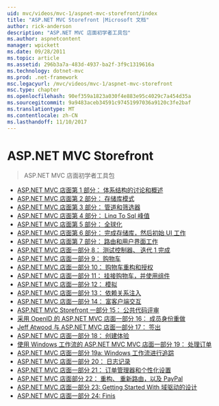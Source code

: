 ```yaml
---
uid: mvc/videos/mvc-1/aspnet-mvc-storefront/index
title: "ASP.NET MVC Storefront |Microsoft 文档"
author: rick-anderson
description: "ASP.NET MVC 店面初学者工具包"
ms.author: aspnetcontent
manager: wpickett
ms.date: 09/28/2011
ms.topic: article
ms.assetid: 296b3a7a-483d-4937-ba2f-3f9c1319616a
ms.technology: dotnet-mvc
ms.prod: .net-framework
msc.legacyurl: /mvc/videos/mvc-1/aspnet-mvc-storefront
msc.type: chapter
ms.openlocfilehash: 90ef359a1823a030f4e883e95c4029c7a454d35a
ms.sourcegitcommit: 9a9483aceb34591c97451997036a9120c3fe2baf
ms.translationtype: MT
ms.contentlocale: zh-CN
ms.lasthandoff: 11/10/2017
---
```

<a name="aspnet-mvc-storefront"></a>ASP.NET MVC Storefront
====================
> ASP.NET MVC 店面初学者工具包


- [ASP.NET MVC 店面第 1 部分： 体系结构的讨论和概述](aspnet-mvc-storefront-part-1-architectural-discussion-and-overview.md)
- [ASP.NET MVC 店面第 2 部分： 存储库模式](aspnet-mvc-storefront-part-2-the-repository-pattern.md)
- [ASP.NET MVC 店面第 3 部分： 管道和筛选器](aspnet-mvc-storefront-part-3-pipes-and-filters.md)
- [ASP.NET MVC 店面第 4 部分： Linq To Sql 峰值](aspnet-mvc-storefront-part-4-linq-to-sql-spike.md)
- [ASP.NET MVC 店面第 5 部分： 全球化](aspnet-mvc-storefront-part-5-globalization.md)
- [ASP.NET MVC 店面第 6 部分： 完成存储库，然后初始 UI 工作](aspnet-mvc-storefront-part-6-finishing-the-repository-and-initial-ui-work.md)
- [ASP.NET MVC 店面第 7 部分： 路由和用户界面工作](aspnet-mvc-storefront-part-7-routing-and-ui-work.md)
- [ASP.NET MVC 店面一部分 8： 测试控制器、 迭代 1 完成](aspnet-mvc-storefront-part-8-testing-controllers-iteration-1-complete.md)
- [ASP.NET MVC 店面一部分 9： 购物车](aspnet-mvc-storefront-part-9-the-shopping-cart.md)
- [ASP.NET MVC 店面一部分 10： 购物车重构和授权](aspnet-mvc-storefront-part-10-shopping-cart-refactor-and-authorization.md)
- [ASP.NET MVC 店面一部分 11： 挂接购物车，并使用组件](aspnet-mvc-storefront-part-11-hooking-up-the-shopping-cart-and-using-components.md)
- [ASP.NET MVC 店面一部分 12： 模拟](aspnet-mvc-storefront-part-12-mocking.md)
- [ASP.NET MVC 店面一部分 13： 依赖关系注入](aspnet-mvc-storefront-part-13-dependency-injection.md)
- [ASP.NET MVC 店面一部分 14： 富客户端交互](aspnet-mvc-storefront-part-14-rich-client-interaction.md)
- [ASP.NET MVC Storefront 一部分 15： 公共代码评审](aspnet-mvc-storefront-part-15-public-code-review.md)
- [采用 OpenID 的 ASP.NET MVC 店面一部分 16： 成员身份重做](aspnet-mvc-storefront-part-16-membership-redo-with-openid.md)
- [Jeff Atwood 与 ASP.NET MVC 店面一部分 17： 签出](aspnet-mvc-storefront-part-17-checkout-with-jeff-atwood.md)
- [ASP.NET MVC 店面一部分 18： 创建体验](aspnet-mvc-storefront-part-18-creating-an-experience.md)
- [使用 Windows 工作流的 ASP.NET MVC MVC 店面一部分 19： 处理订单](aspnet-mvc-mvc-storefront-part-19-processing-orders-with-windows-workflow.md)
- [ASP.NET MVC 店面一部分 19a: Windows 工作流进行追踪](aspnet-mvc-storefront-part-19a-windows-workflow-followup.md)
- [ASP.NET MVC 店面一部分 20： 日志记录](aspnet-mvc-storefront-part-20-logging.md)
- [ASP.NET MVC 店面一部分 21： 订单管理器和个性化设置](aspnet-mvc-storefront-part-21-order-manager-and-personalization.md)
- [ASP.NET MVC 店面部分 22： 重构、 重新路由，以及 PayPal](aspnet-mvc-storefront-part-22-restructuring-rerouting-and-paypal.md)
- [ASP.NET MVC 店面一部分 23: Getting Started With 域驱动的设计](aspnet-mvc-storefront-part-23-getting-started-with-domain-driven-design.md)
- [ASP.NET MVC 店面一部分 24: Finis](aspnet-mvc-storefront-part-24-finis.md)
